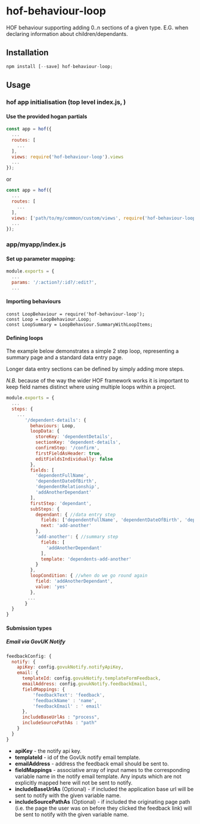 # hof-behaviour-loop

HOF behaviour supporting adding 0..n sections of a given type. E.G. when declaring information about children/dependants. 

## Installation

```javascript
npm install [--save] hof-behaviour-loop;
```

## Usage

### hof app initialisation (top level index.js, )

#### Use the provided hogan partials
```javascript
const app = hof({
  ...
  routes: [
    ...
  ],
  views: require('hof-behaviour-loop').views
  ...
});
```

or

```javascript
const app = hof({
  ...
  routes: [
    ...
  ],
  views: ['path/to/my/common/custom/views', require('hof-behaviour-loop').views]
  ...
});
```

### app/myapp/index.js

#### Set up parameter mapping:
```javascript
module.exports = {
  ...
  params: '/:action?/:id?/:edit?',
  ...
```

#### Importing behaviours

```javscript
const LoopBehaviour = require('hof-behaviour-loop');      
const Loop = LoopBehaviour.Loop;                          
const LoopSummary = LoopBehaviour.SummaryWithLoopItems;   
```

#### Defining loops

The example below demonstrates a simple 2 step loop, representing a summary page and a standard data entry page.

Longer data entry sections can be defined by simply adding more steps.
    
*N.B.* because of the way the wider HOF framework works it is important to keep field names distinct where using 
multiple loops within a project.
    
```javascript
module.exports = {
  ...
  steps: {
    ...
       '/dependent-details': { 
         behaviours: Loop,
         loopData: {
           storeKey: 'dependentDetails',
           sectionKey: 'dependent-details',
           confirmStep: '/confirm',
           firstFieldAsHeader: true,
           editFieldsIndividually: false
         },
         fields: [
           'dependentFullName',
           'dependentDateOfBirth',
           'dependentRelationship',
           'addAnotherDependant'
         ],
         firstStep: 'dependant',
         subSteps: {
           dependant: { //data entry step
             fields: ['dependentFullName', 'dependentDateOfBirth', 'dependentRelationship'],
             next: 'add-another'
           },
           'add-another': { //summary step
             fields: [
               'addAnotherDependant'
             ],
             template: 'dependents-add-another'
           }
         },
         loopCondition: { //when do we go round again
           field: 'addAnotherDependant',
           value: 'yes'
         },
        ...
       }
  }
}
```



#### Submission types

##### Email via GovUK Notify

```javascript
feedbackConfig: {
  notify: {
    apiKey: config.govukNotify.notifyApiKey,
    email: {
      templateId: config.govukNotify.templateFormFeedback, 
      emailAddress: config.govukNotify.feedbackEmail,
      fieldMappings: { 
          'feedbackText': 'feedback',
          'feedbackName' : 'name',
          'feedbackEmail' : ' email'
      },
      includeBaseUrlAs : "process",
      includeSourcePathAs : "path"
    }
  }
}
```

* **apiKey** - the notify api key.
* **templateId** - id of the GovUk notify email template.
* **emailAddress** - address the feedback email should be sent to.
* **fieldMappings** - associative array of input names to the corresponding variable name in the notify email template. Any inputs which are not explicitly mapped here will not be sent to notify.
* **includeBaseUrlAs** (Optional) - if included the application base url will be sent to notify with the given variable name.
* **includeSourcePathAs** (Optional) - if included the originating page path (i.e. the page the user was on before they clicked the feedback link) will be sent to notify with the given variable name.  




